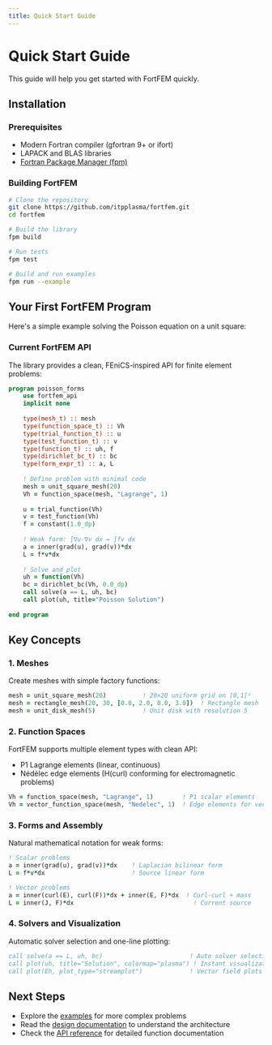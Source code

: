 ```yaml
---
title: Quick Start Guide
---
```


# Quick Start Guide

This guide will help you get started with FortFEM quickly.

## Installation

### Prerequisites

- Modern Fortran compiler (gfortran 9+ or ifort)
- LAPACK and BLAS libraries
- [Fortran Package Manager (fpm)](https://github.com/fortran-lang/fpm)

### Building FortFEM

```bash
# Clone the repository
git clone https://github.com/itpplasma/fortfem.git
cd fortfem

# Build the library
fpm build

# Run tests
fpm test

# Build and run examples
fpm run --example
```

## Your First FortFEM Program

Here's a simple example solving the Poisson equation on a unit square:

### Current FortFEM API

The library provides a clean, FEniCS-inspired API for finite element problems:

```fortran
program poisson_forms
    use fortfem_api
    implicit none
    
    type(mesh_t) :: mesh
    type(function_space_t) :: Vh
    type(trial_function_t) :: u
    type(test_function_t) :: v
    type(function_t) :: uh, f
    type(dirichlet_bc_t) :: bc
    type(form_expr_t) :: a, L
    
    ! Define problem with minimal code
    mesh = unit_square_mesh(20)
    Vh = function_space(mesh, "Lagrange", 1)
    
    u = trial_function(Vh)
    v = test_function(Vh)
    f = constant(1.0_dp)
    
    ! Weak form: ∫∇u·∇v dx = ∫fv dx
    a = inner(grad(u), grad(v))*dx
    L = f*v*dx
    
    ! Solve and plot
    uh = function(Vh)
    bc = dirichlet_bc(Vh, 0.0_dp)
    call solve(a == L, uh, bc)
    call plot(uh, title="Poisson Solution")
    
end program
```

## Key Concepts

### 1. Meshes
Create meshes with simple factory functions:
```fortran
mesh = unit_square_mesh(20)          ! 20×20 uniform grid on [0,1]²
mesh = rectangle_mesh(20, 30, [0.0, 2.0, 0.0, 3.0])  ! Rectangle mesh
mesh = unit_disk_mesh(5)             ! Unit disk with resolution 5
```

### 2. Function Spaces  
FortFEM supports multiple element types with clean API:
- P1 Lagrange elements (linear, continuous)
- Nédélec edge elements (H(curl) conforming for electromagnetic problems)

```fortran
Vh = function_space(mesh, "Lagrange", 1)        ! P1 scalar elements
Vh = vector_function_space(mesh, "Nedelec", 1)  ! Edge elements for vectors
```

### 3. Forms and Assembly
Natural mathematical notation for weak forms:
```fortran
! Scalar problems
a = inner(grad(u), grad(v))*dx    ! Laplacian bilinear form
L = f*v*dx                        ! Source linear form

! Vector problems  
a = inner(curl(E), curl(F))*dx + inner(E, F)*dx  ! Curl-curl + mass
L = inner(J, F)*dx                                 ! Current source
```

### 4. Solvers and Visualization
Automatic solver selection and one-line plotting:
```fortran
call solve(a == L, uh, bc)                        ! Auto solver selection
call plot(uh, title="Solution", colormap="plasma") ! Instant visualization
call plot(Eh, plot_type="streamplot")             ! Vector field plots
```

## Next Steps

- Explore the [examples](examples/index.html) for more complex problems
- Read the [design documentation](design/index.html) to understand the architecture
- Check the [API reference](../modules.html) for detailed function documentation
